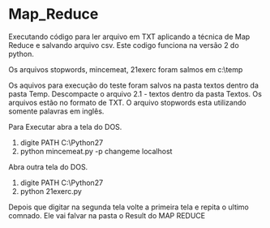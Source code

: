 # Map_Reduce
Executando código para ler arquivo em TXT aplicando a técnica de Map Reduce e salvando arquivo csv.
Este codigo funciona na versão 2 do python.

Os arquivos stopwords, mincemeat, 21exerc foram salmos em c:\temp

Os aquivos para execução do teste foram salvos na pasta textos dentro da pasta Temp. Descompacte o arquivo 2.1 - textos dentro da pasta Textos. Os arquivos estão no formato de TXT.
O arquivo stopwords esta utilizando somente palavras em inglês.

Para Executar abra a tela do DOS.
1. digite PATH C:\Python27
2. python mincemeat.py -p changeme localhost

Abra outra tela do DOS.
1. digite PATH C:\Python27
2. python 21exerc.py

Depois que digitar na segunda tela volte a primeira tela e repita o ultimo comnado.
Ele vai falvar na pasta o Result do MAP REDUCE

